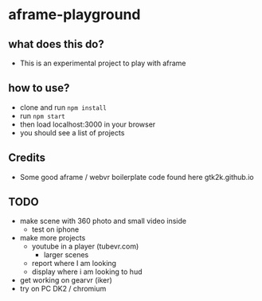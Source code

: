 # aframe-playground

## what does this do?
* This is an experimental project to play with aframe

## how to use?
* clone and run `npm install`
* run `npm start`
* then load localhost:3000 in your browser
* you should see a list of projects

## Credits
* Some good aframe / webvr boilerplate code found here gtk2k.github.io

## TODO
- make scene with 360 photo and small video inside
  - test on iphone
- make more projects
  - youtube in a player (tubevr.com)
    - larger scenes
  - report where I am looking
  - display where i am looking to hud
- get working on gearvr (iker)
- try on PC DK2 / chromium

